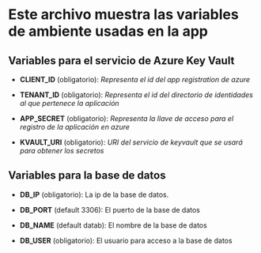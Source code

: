 # Este archivo muestra las variables de ambiente usadas en la app

## Variables para el servicio de Azure Key Vault

- **CLIENT_ID** (obligatorio): *Representa el id del app registration de azure*

- **TENANT_ID** (obligatorio): *Representa el id del directorio de identidades al que pertenece la aplicación*

- **APP_SECRET** (obligatorio): *Representa la llave de acceso para el registro de la aplicación en azure*

- **KVAULT_URI** (obligatorio):  *URI del servicio de keyvault que se usará para obtener los secretos*


## Variables para la base de datos

- **DB_IP** (obligatorio): La ip de la base de datos. 
- **DB_PORT** (default 3306): El puerto de la base de datos

- **DB_NAME** (default datab): El nombre de la base de datos

- **DB_USER** (obligatorio): El usuario para acceso a la base de datos
